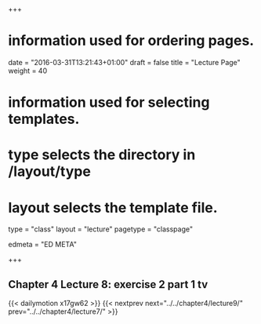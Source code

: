 +++
# information used for ordering pages.
date = "2016-03-31T13:21:43+01:00"
draft = false
title = "Lecture Page"
weight = 40

# information used for selecting templates.
# type selects the directory in /layout/type
# layout selects the template file.

type   = "class"
layout = "lecture"
pagetype = "classpage"





edmeta = "ED META"

+++
## Chapter 4 Lecture 8: exercise 2 part 1 tv
{{< dailymotion x17gw62 >}}
{{< nextprev next="../../chapter4/lecture9/"     prev="../../chapter4/lecture7/"  >}}

